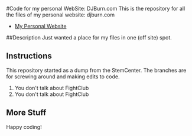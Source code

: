 #Code for my personal WebSite: DJBurn.com
This is the repository for all the files of my personal website: djburn.com
- [My Personal Website](http://www.djburn.com)

##Description
Just wanted a place for my files in one (off site) spot.

## Instructions
This repository started as a dump from the StemCenter.  The branches are for screwing around and making edits to code.

1. You don't talk about FightClub
2. You don't talk about FightClub

## More Stuff
Happy coding!
